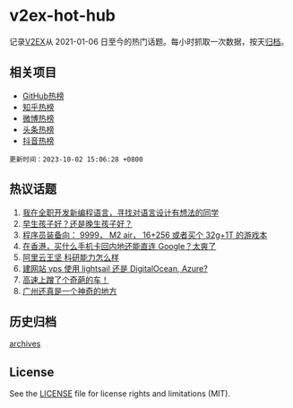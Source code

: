 # v2ex-hot-hub

 记录[V2EX](https://www.v2ex.com/)从 2021-01-06 日至今的热门话题。每小时抓取一次数据，按天[归档](archives)。
 
 ## 相关项目

- [GitHub热榜](https://github.com/snaildev/github-hot-hub)
- [知乎热榜](https://github.com/snaildev/zhihu-hot-hub)
- [微博热榜](https://github.com/snaildev/weibo-hot-hub)
- [头条热榜](https://github.com/snaildev/toutiao-hot-hub)
- [抖音热榜](https://github.com/snaildev/douyin-hot-hub)


 `更新时间：2023-10-02 15:06:28 +0800`

## 热议话题

1. [我在全职开发新编程语言，寻找对语言设计有想法的同学](https://www.v2ex.com/t/978493)
1. [早生孩子好？还是晚生孩子好？](https://www.v2ex.com/t/978479)
1. [程序员装备向： 9999， M2 air， 16+256 或者买个 32g+1T 的游戏本](https://www.v2ex.com/t/978470)
1. [在香港，买什么手机卡回内地还能直连 Google？太爽了](https://www.v2ex.com/t/978464)
1. [阿里云王坚 科研能力怎么样](https://www.v2ex.com/t/978478)
1. [建网站 vps 使用 lightsail 还是 DigitalOcean, Azure?](https://www.v2ex.com/t/978482)
1. [高速上蹭了个奇葩的车！](https://www.v2ex.com/t/978495)
1. [广州还真是一个神奇的地方](https://www.v2ex.com/t/978498)

## 历史归档

[archives](archives)

## License

See the [LICENSE](LICENSE) file for license rights and limitations (MIT).
